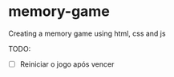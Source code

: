 # memory-game
Creating a memory game using html, css and js

TODO:
- [ ] Reiniciar o jogo após vencer
